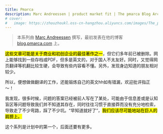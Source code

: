 ```yaml
---
title: Pmarca
description: Marc Andreessen | product market fit | The pmarca Blog Archives
# cover:
#   image: https://zhouzhoukl.oss-cn-hangzhou.aliyuncs.com/images/The_pmarca_Blog_Archives.png
---
```


> 本系列由 [Marc Andreessen](https://en.wikipedia.org/wiki/Marc_Andreessen) 撰写，最初发表在他的博客 [blog.pmarca.com](http://web.archive.org/web/20100615060031/http://blog.pmarca.com/) 上。

<mark>这些文章可能是关于商业和初创企业的最佳著作之一</mark>，但它们多年前已被删除。网上能够找到一些存档或PDF，但多是英文的，对于国人不太友好。同时，又觉得网页翻译等机翻比较生硬，会导致有些内容看不懂。另外，发现身边知道的朋友相对较少。

所以，便想做做翻译的工作，还能锻炼自己的英文hh如有错漏，欢迎批评指正～！

我发现，很多时候，问题的答案已经被前人写在了某处，可能由于信息差或是认知盲区等问题导致我们并不知道其存在，同时往往习惯于直接莽而没有充分地检索，导致走了不少弯路，踩了不少坑。“早知道就好了”，<mark>我们应该尽可能地站在巨人的肩膀上。</mark>

这个系列是计划中的第一个，后面还要有更多。

<!-- Cloudflare Web Analytics --><script defer src='https://static.cloudflareinsights.com/beacon.min.js' data-cf-beacon='{"token": "9f9569f9d5e2464e9f1a094c2bb65d66"}'></script><!-- End Cloudflare Web Analytics -->
